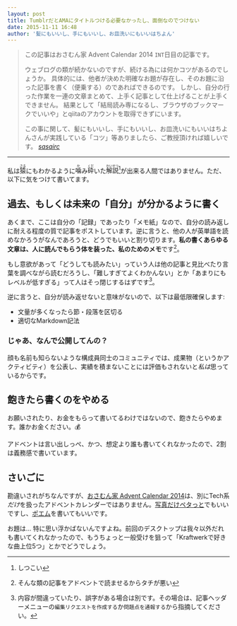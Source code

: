 ```yaml
---
layout: post
title: TumblrだとAMAにタイトルつける必要なかったし、面倒なのでつけない
date: 2015-11-11 16:48
author: '髪にもいいし、手にもいいし、お皿洗いにもいいはちよん'
---
```


> この記事はおさむん家 Advent Calendar 2014 `INT`日目の記事です。
>
> ウェブログの類が続かないのですが、続ける為には何かコツがあるのでしょうか。
> 具体的には、他者が決めた明確なお題が存在し、そのお題に沿った記事を書く（便乗する）のであればできるのです。
> しかし、自分の行った作業を一連の文章まとめて、上手く記事として仕上げることが上手くできません。
> 結果として「結局読み専になるし、ブラウザのブックマークでいいや」とqiitaのアカウントを取得できずにいます。
>
> この事に関して、髪にもいいし、手にもいいし、お皿洗いにもいいはちよんさんが実践している「コツ」等ありましたら、ご教授頂ければ嬉しいです。
<cite><a href="https://github.com/844196/844196.github.io/issues/4#issue-116183820">sasairc</a></cite>

---

私は<ruby>猿<rt>さる</ruby>にもわかるように<ruby>噛<rt>か</ruby>み<ruby>砕<rt>くだ</ruby>いた<ruby>解説<rt>かいせつ</ruby>[^1]が出来る人間ではありません。ただ、以下に気をつけて書いてます。

[^1]: しつこい


## 過去、もしくは未来の「自分」が分かるように書く

あくまで、ここは自分の「記録」であったり「メモ紙」なので、自分の読み返しに耐える程度の質で記事をポストしています。逆に言うと、他の人が英単語を読めなかろうがなんであろうと、どうでもいいと割り切ります。**私の書くあらゆる文章は、人に読んでもらう体を装った、私のためのメモ**です[^2]。

[^2]: そんな類の記事をアドベントで読ませるからタチが悪い

もし意欲があって「どうしても読みたい」っていう人は他の記事と見比べたり言葉を調べながら読むだろうし、「難しすぎてよくわかんない」とか「あまりにもレベルが低すぎる」って人はそっ閉じするはずです[^3]。

[^3]: 内容が間違っていたり、誤字がある場合は別です。その場合は、記事ヘッダーメニューの`編集リクエストを作成する`か`問題点を通報する`から指摘してください。

逆に言うと、自分が読み返せないと意味がないので、以下は最低限確保します:

- 文量が多くなったら節・段落を区切る
- 適切なMarkdown記法

### じゃあ、なんで公開してんの？

顔も名前も知らないような構成員同士のコミュニティでは、成果物（というかアクティビティ）を公表し、実績を積まないことには評価もされないと*私は*思っているからです。


## 飽きたら書くのをやめる

お願いされたり、お金をもらって書いてるわけではないので、飽きたらやめます。誰かお金ください。:moneybag:

アドベントは言い出しっぺ、かつ、想定より誰も書いてくれなかったので、2割は義務感で書いています。


## さいごに

勘違いされがちなんですが、[おさむん家 Advent Calendar 2014](http://goo.gl/Kxkvis)は、別にTech系*だけ*を扱ったアドベントカレンダーではありません。[写真だけペタっと][renge]でもいいですし、[ポエム][shigeru]を書いてもいいです。

[renge]: http://844196.com/post/114934536014/%E3%81%BB%E3%81%9F%E3%82%8B%E3%82%93%E8%99%AB%E6%AD%AF%E3%81%AA%E3%81%AE%E3%82%93
[shigeru]: http://844196.com/post/106665627364/%E3%82%AF%E3%83%A9%E3%83%BC%E3%82%AF%E3%81%A8%E3%82%AB%E3%83%AC%E3%83%BC

お題は... 特に思い浮かばないんですよね。前回のデスクトップは我々以外だれも書いてくれなかったので、もうちょっと一般受けを狙って「Kraftwerkで好きな曲上位5つ」とかでどうでしょう。
